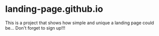 # landing-page.github.io
This is a project that shows how simple and unique a landing page could be... Don't forget to sign up!!!
